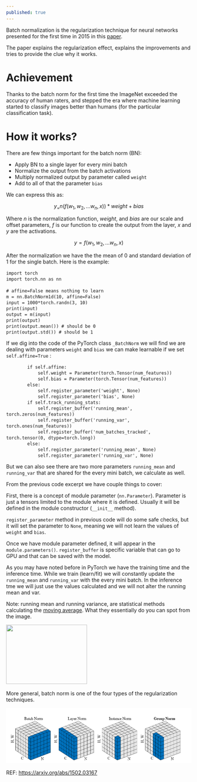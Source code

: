 ```yaml
---
published: true
---
```

Batch normalization is the regularization technique for neural networks presented for the first time in 2015 in this [paper](https://arxiv.org/abs/1502.03167).  

The paper explains the regularization effect, explains the improvements and tries to provide the clue why it works.

# Achievement

Thanks to the batch norm for the first time the ImageNet exceeded the accuracy of human raters, and stepped the era where machine learning started to classify images better than humans (for the particular classification task).


# How it works?

There are few things important for the batch norm (BN):

* Apply BN to a single layer for every mini batch
* Normalize the output from the batch activations
* Multiply normalized output by parameter called `weight`
* Add to all of that the parameter `bias`

We can express this as:

$$y_ = n(f(w_1, w_2, ... w_n, x)) * weight + bias$$

Where $n$ is the normalization function, $weight$, and $bias$ are our scale and offset parameters, $f$ is our function to create the output from the layer, $x$ and $y$ are the activations.

$$y = f(w_1, w_2, ... w_n, x)$$


After the normalization we have the the mean of 0 and standard deviation of 1 for the single batch. Here is the example:

```
import torch
import torch.nn as nn

# affine=False means nothing to learn
m = nn.BatchNorm1d(10, affine=False)
input = 1000*torch.randn(3, 10)
print(input)
output = m(input)
print(output)
print(output.mean()) # should be 0
print(output.std()) # should be 1
```

If we dig into the code of the PyTorch class `_BatchNorm` we will find we are dealing with parameters `weight` and `bias` we can make learnable if we set `self.affine=True` :

```
        if self.affine:
            self.weight = Parameter(torch.Tensor(num_features))
            self.bias = Parameter(torch.Tensor(num_features))
        else:
            self.register_parameter('weight', None)
            self.register_parameter('bias', None)
        if self.track_running_stats:
            self.register_buffer('running_mean', torch.zeros(num_features))
            self.register_buffer('running_var', torch.ones(num_features))
            self.register_buffer('num_batches_tracked', torch.tensor(0, dtype=torch.long))
        else:
            self.register_parameter('running_mean', None)
            self.register_parameter('running_var', None)
```

But we can also see there are two more parameters `running_mean` and `running_var` that are shared for the every mini batch, we calculate as well.

From the previous code excerpt we have couple things to cover:

First, there is a concept of module parameter (`nn.Parameter`). Parameter is just a tensors limited to the module where it is defined. 
Usually it will be defined in the module constructor (`__init__` method).

`register_parameter` method in previous code will do some safe checks, but it will set the parameter to `None`, meaning we will not learn the values of `weight` and `bias`.

Once we have module parameter defined, it will appear in the `module.parameters()`.
`register_buffer` is specific variable that can go to GPU and that can be saved with the model.

As you may have noted before in PyTorch we have the training time and the inference time. While we train (learn/fit) we will constantly update the `running_mean` and `running_var` with the every mini batch. In the inference tme we will just use the values calculated and we will not alter the running mean and var.

Note: running mean and running variance, are statistical methods calculating the [moving average](https://en.wikipedia.org/wiki/Moving_average). What they essentially do you can spot from the image.

<img alt="" src="//upload.wikimedia.org/wikipedia/commons/thumb/d/d9/MovingAverage.GIF/220px-MovingAverage.GIF" srcset="//upload.wikimedia.org/wikipedia/commons/thumb/d/d9/MovingAverage.GIF/330px-MovingAverage.GIF 1.5x, //upload.wikimedia.org/wikipedia/commons/thumb/d/d9/MovingAverage.GIF/440px-MovingAverage.GIF 2x" data-file-width="749" data-file-height="549" width="220" height="161">

More general, batch norm is one of the four types of the regularization techniques.

![IMG](/images/batch1.png)

REF: https://arxiv.org/abs/1502.03167